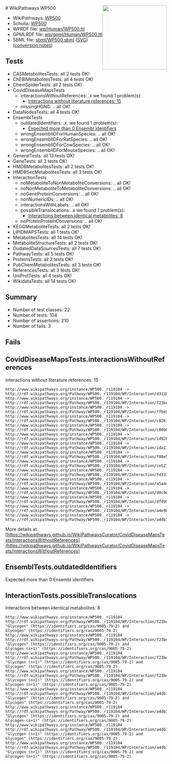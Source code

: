 <img style="float: right; width: 200px" src="../logo.png" />
# WikiPathways WP500

* WikiPathways: [WP500](https://identifiers.org/wikipathways:WP500)
* Scholia: [WP500](https://scholia.toolforge.org/wikipathways/WP500)
* WPRDF file: [wp/Human/WP500.ttl](../wp/Human/WP500.ttl)
* GPMLRDF file: [wp/gpml/Human/WP500.ttl](../wp/gpml/Human/WP500.ttl)
* SBML file: [sbml/WP500.sbml](../sbml/WP500.sbml) ([SVG](../sbml/WP500.svg)) ([conversion notes](../sbml/WP500.txt))

## Tests
* CASMetabolitesTests: all 2 tests OK!
* ChEBIMetabolitesTests: all 4 tests OK!
* ChemSpiderTests: all 2 tests OK!
* CovidDiseaseMapsTests
    * interactionsWithoutReferences: .x we found 1 problem(s):
        * [Interactions without literature references: 15](#9701cce6)
    * missingHGNC: .. all OK!
* DataNodesTests: all 4 tests OK!
* EnsemblTests
    * outdatedIdentifiers: .x. we found 1 problem(s):
        * [Expected more than 0 Ensembl identifiers](#f44398b7)
    * wrongEnsemblIDForHumanSpecies: .. all OK!
    * wrongEnsemblIDForRatSpecies: .. all OK!
    * wrongEnsemblIDForCowSpecies: .. all OK!
    * wrongEnsemblIDForMouseSpecies: .. all OK!
* GeneralTests: all 13 tests OK!
* GeneTests: all 3 tests OK!
* HMDBMetabolitesTests: all 2 tests OK!
* HMDBSecMetabolitesTests: all 3 tests OK!
* InteractionTests
    * noMetaboliteToNonMetaboliteConversions: .. all OK!
    * noNonMetaboliteToMetaboliteConversions: .. all OK!
    * noGeneProteinConversions: .. all OK!
    * nonNumericIDs: .. all OK!
    * interactionsWithLabels: .. all OK!
    * possibleTranslocations: .x we found 1 problem(s):
        * [Interactions between identical metabolites: 8](#d59038cb)
    * noProteinProteinConversions: .. all OK!
* KEGGMetaboliteTests: all 2 tests OK!
* LIPIDMAPSTests: all 1 tests OK!
* MetabolitesTests: all 14 tests OK!
* MetaboliteStructureTests: all 2 tests OK!
* OudatedDataSourcesTests: all 7 tests OK!
* PathwayTests: all 5 tests OK!
* ProteinsTests: all 2 tests OK!
* PubChemMetabolitesTests: all 3 tests OK!
* ReferencesTests: all 3 tests OK!
* UniProtTests: all 4 tests OK!
* WikidataTests: all 14 tests OK!


## Summary

* Number of test classes: 22
* Number of tests: 104
* Number of assertions: 210
* Number of fails: 3

## Fails

<a name="9701cce6" />

## CovidDiseaseMapsTests.interactionsWithoutReferences

Interactions without literature references: 15
```
http://www.wikipathways.org/instance/WP500._r119104 -> http://rdf.wikipathways.org/Pathway/WP500._r119104/WP/Interaction/d311b
http://www.wikipathways.org/instance/WP500._r119104 -> http://rdf.wikipathways.org/Pathway/WP500._r119104/WP/Interaction/f23be
http://www.wikipathways.org/instance/WP500._r119104 -> http://rdf.wikipathways.org/Pathway/WP500._r119104/WP/Interaction/ffbe5
http://www.wikipathways.org/instance/WP500._r119104 -> http://rdf.wikipathways.org/Pathway/WP500._r119104/WP/Interaction/c82b7
http://www.wikipathways.org/instance/WP500._r119104 -> http://rdf.wikipathways.org/Pathway/WP500._r119104/WP/Interaction/c80b0
http://www.wikipathways.org/instance/WP500._r119104 -> http://rdf.wikipathways.org/Pathway/WP500._r119104/WP/Interaction/id928e4693
http://www.wikipathways.org/instance/WP500._r119104 -> http://rdf.wikipathways.org/Pathway/WP500._r119104/WP/Interaction/ida1160cf
http://www.wikipathways.org/instance/WP500._r119104 -> http://rdf.wikipathways.org/Pathway/WP500._r119104/WP/Interaction/f08e5
http://www.wikipathways.org/instance/WP500._r119104 -> http://rdf.wikipathways.org/Pathway/WP500._r119104/WP/Interaction/ce527
http://www.wikipathways.org/instance/WP500._r119104 -> http://rdf.wikipathways.org/Pathway/WP500._r119104/WP/Interaction/fd333
http://www.wikipathways.org/instance/WP500._r119104 -> http://rdf.wikipathways.org/Pathway/WP500._r119104/WP/Interaction/a5a44
http://www.wikipathways.org/instance/WP500._r119104 -> http://rdf.wikipathways.org/Pathway/WP500._r119104/WP/Interaction/d0c9e
http://www.wikipathways.org/instance/WP500._r119104 -> http://rdf.wikipathways.org/Pathway/WP500._r119104/WP/Interaction/dfd99
http://www.wikipathways.org/instance/WP500._r119104 -> http://rdf.wikipathways.org/Pathway/WP500._r119104/WP/Interaction/a4e9b
http://www.wikipathways.org/instance/WP500._r119104 -> http://rdf.wikipathways.org/Pathway/WP500._r119104/WP/Interaction/a4db7
```

More details at [https://wikipathways.github.io/WikiPathwaysCurator/CovidDiseaseMapsTests/interactionsWithoutReferences](https://wikipathways.github.io/WikiPathwaysCurator/CovidDiseaseMapsTests/interactionsWithoutReferences)

<a name="f44398b7" />

## EnsemblTests.outdatedIdentifiers

Expected more than 0 Ensembl identifiers
<a name="d59038cb" />

## InteractionTests.possibleTranslocations

Interactions between identical metabolites: 8
```
http://www.wikipathways.org/instance/WP500._r119104 http://rdf.wikipathways.org/Pathway/WP500._r119104/WP/Interaction/f23be "Glycogen" (https://identifiers.org/cas/9005-79-2) and 
Glycogen" (https://identifiers.org/cas/9005-79-2)
http://www.wikipathways.org/instance/WP500._r119104 http://rdf.wikipathways.org/Pathway/WP500._r119104/WP/Interaction/f23be "Glycogen" (https://identifiers.org/cas/9005-79-2) and 
Glycogen (n+1)" (https://identifiers.org/cas/9005-79-2)
http://www.wikipathways.org/instance/WP500._r119104 http://rdf.wikipathways.org/Pathway/WP500._r119104/WP/Interaction/f23be "Glycogen (n+1)" (https://identifiers.org/cas/9005-79-2) and 
Glycogen" (https://identifiers.org/cas/9005-79-2)
http://www.wikipathways.org/instance/WP500._r119104 http://rdf.wikipathways.org/Pathway/WP500._r119104/WP/Interaction/f23be "Glycogen (n+1)" (https://identifiers.org/cas/9005-79-2) and 
Glycogen (n+1)" (https://identifiers.org/cas/9005-79-2)
http://www.wikipathways.org/instance/WP500._r119104 http://rdf.wikipathways.org/Pathway/WP500._r119104/WP/Interaction/a4db7 "Glycogen" (https://identifiers.org/cas/9005-79-2) and 
Glycogen" (https://identifiers.org/cas/9005-79-2)
http://www.wikipathways.org/instance/WP500._r119104 http://rdf.wikipathways.org/Pathway/WP500._r119104/WP/Interaction/a4db7 "Glycogen" (https://identifiers.org/cas/9005-79-2) and 
Glycogen (n+1)" (https://identifiers.org/cas/9005-79-2)
http://www.wikipathways.org/instance/WP500._r119104 http://rdf.wikipathways.org/Pathway/WP500._r119104/WP/Interaction/a4db7 "Glycogen (n+1)" (https://identifiers.org/cas/9005-79-2) and 
Glycogen" (https://identifiers.org/cas/9005-79-2)
http://www.wikipathways.org/instance/WP500._r119104 http://rdf.wikipathways.org/Pathway/WP500._r119104/WP/Interaction/a4db7 "Glycogen (n+1)" (https://identifiers.org/cas/9005-79-2) and 
Glycogen (n+1)" (https://identifiers.org/cas/9005-79-2)
```

